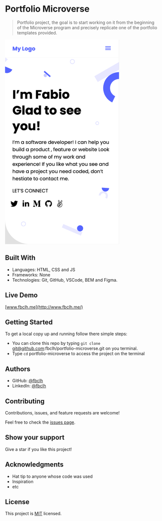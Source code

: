 # Portfolio Microverse

> Portfolio project, the goal is to start working on it from the beginning of the Microverse program and precisely replicate one of the portfolio templates provided.

![screenshot](img/portfolio-microverse.png)

## Built With

- Languages: HTML, CSS and JS
- Frameworks: None
- Technologies: Git, GitHub, VSCode, BEM and Figma.

## Live Demo

[www.fbclh.me](http://www.fbclh.me/)

## Getting Started

To get a local copy up and running follow there simple steps:

- You can clone this repo by typing `git clone` git@github.com:fbclh/portfolio-microverse.git on you terminal.
- Type `cd` portfolio-microverse to access the project on the terminal

## Authors

- GitHub: [@fbclh](https://github.com/fbclh)
- LinkedIn: [@fbclh](https://www.linkedin.com/in/fbclh)

## Contributing

Contributions, issues, and feature requests are welcome!

Feel free to check the [issues page](../../issues/).

## Show your support

Give a star if you like this project!

## Acknowledgments

- Hat tip to anyone whose code was used
- Inspiration
- etc

## License

This project is [MIT](./MIT.md) licensed.
